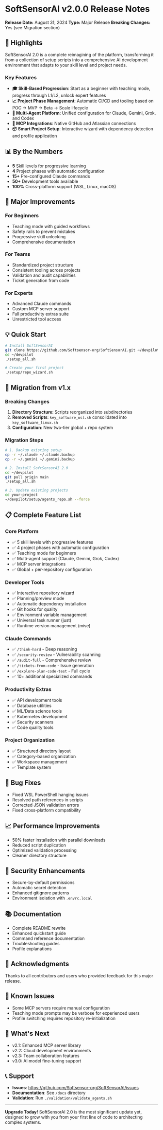 # SoftSensorAI v2.0.0 Release Notes

**Release Date:** August 31, 2024 **Type:** Major Release **Breaking Changes:** Yes (see Migration
section)

## 🚀 Highlights

SoftSensorAI 2.0 is a complete reimagining of the platform, transforming it from a collection of
setup scripts into a comprehensive AI development environment that adapts to your skill level and
project needs.

### Key Features

- **🎓 Skill-Based Progression**: Start as a beginner with teaching mode, progress through L1/L2,
  unlock expert features
- **📈 Project Phase Management**: Automatic CI/CD and tooling based on POC → MVP → Beta → Scale
  lifecycle
- **🤖 Multi-Agent Platform**: Unified configuration for Claude, Gemini, Grok, and Codex
- **🔌 MCP Integrations**: Native GitHub and Atlassian connections
- **📦 Smart Project Setup**: Interactive wizard with dependency detection and profile application

## 📊 By the Numbers

- **5** Skill levels for progressive learning
- **4** Project phases with automatic configuration
- **15+** Pre-configured Claude commands
- **50+** Development tools available
- **100%** Cross-platform support (WSL, Linux, macOS)

## 🎯 Major Improvements

### For Beginners

- Teaching mode with guided workflows
- Safety rails to prevent mistakes
- Progressive skill unlocking
- Comprehensive documentation

### For Teams

- Standardized project structure
- Consistent tooling across projects
- Validation and audit capabilities
- Ticket generation from code

### For Experts

- Advanced Claude commands
- Custom MCP server support
- Full productivity extras suite
- Unrestricted tool access

## 💡 Quick Start

```bash
# Install SoftSensorAI
git clone https://github.com/Softsensor-org/SoftSensorAI.git ~/devpilot
cd ~/devpilot
./setup_all.sh

# Create your first project
./setup/repo_wizard.sh
```

## 🔄 Migration from v1.x

### Breaking Changes

1. **Directory Structure**: Scripts reorganized into subdirectories
2. **Removed Scripts**: `key_software_wsl.sh` consolidated into `key_software_linux.sh`
3. **Configuration**: New two-tier global + repo system

### Migration Steps

```bash
# 1. Backup existing setup
cp -r ~/.claude ~/.claude.backup
cp -r ~/.gemini ~/.gemini.backup

# 2. Install SoftSensorAI 2.0
cd ~/devpilot
git pull origin main
./setup_all.sh

# 3. Update existing projects
cd your-project
~/devpilot/setup/agents_repo.sh --force
```

## 📋 Complete Feature List

### Core Platform

- ✅ 5 skill levels with progressive features
- ✅ 4 project phases with automatic configuration
- ✅ Teaching mode for beginners
- ✅ Multi-agent support (Claude, Gemini, Grok, Codex)
- ✅ MCP server integrations
- ✅ Global + per-repository configuration

### Developer Tools

- ✅ Interactive repository wizard
- ✅ Planning/preview mode
- ✅ Automatic dependency installation
- ✅ Git hooks for quality
- ✅ Environment variable management
- ✅ Universal task runner (just)
- ✅ Runtime version management (mise)

### Claude Commands

- ✅ `/think-hard` - Deep reasoning
- ✅ `/security-review` - Vulnerability scanning
- ✅ `/audit-full` - Comprehensive review
- ✅ `/tickets-from-code` - Issue generation
- ✅ `/explore-plan-code-test` - Full cycle
- ✅ 10+ additional specialized commands

### Productivity Extras

- ✅ API development tools
- ✅ Database utilities
- ✅ ML/Data science tools
- ✅ Kubernetes development
- ✅ Security scanners
- ✅ Code quality tools

### Project Organization

- ✅ Structured directory layout
- ✅ Category-based organization
- ✅ Workspace management
- ✅ Template system

## 🐛 Bug Fixes

- Fixed WSL PowerShell hanging issues
- Resolved path references in scripts
- Corrected JSON validation errors
- Fixed cross-platform compatibility

## 📈 Performance Improvements

- 50% faster installation with parallel downloads
- Reduced script duplication
- Optimized validation processing
- Cleaner directory structure

## 🔐 Security Enhancements

- Secure-by-default permissions
- Automatic secret detection
- Enhanced gitignore patterns
- Environment isolation with `.envrc.local`

## 📚 Documentation

- Complete README rewrite
- Enhanced quickstart guide
- Command reference documentation
- Troubleshooting guides
- Profile explanations

## 🙏 Acknowledgments

Thanks to all contributors and users who provided feedback for this major release.

## 📝 Known Issues

- Some MCP servers require manual configuration
- Teaching mode prompts may be verbose for experienced users
- Profile switching requires repository re-initialization

## 🔮 What's Next

- v2.1: Enhanced MCP server library
- v2.2: Cloud development environments
- v2.3: Team collaboration features
- v3.0: AI model fine-tuning support

## 📞 Support

- **Issues**: https://github.com/Softsensor-org/SoftSensorAI/issues
- **Documentation**: See `/docs` directory
- **Validation**: Run `./validation/validate_agents.sh`

---

**Upgrade Today!** SoftSensorAI 2.0 is the most significant update yet, designed to grow with you
from your first line of code to architecting complex systems.
